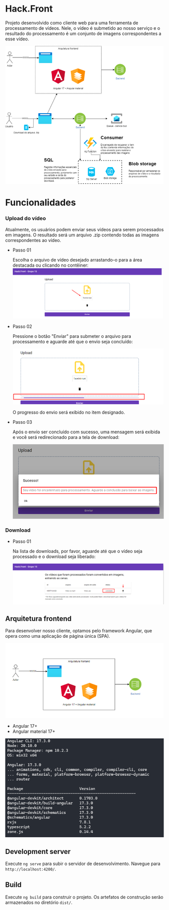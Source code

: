 # Hack.Front

Projeto desenvolvido como cliente web para uma ferramenta de processamento de vídeos. Nele, o vídeo é submetido ao nosso serviço e o resultado do processamento é um conjunto de imagens correspondentes a esse vídeo.

![plot](./docs/DesenhoArquiteturaHack.png)

# Funcionalidades 

### Upload do vídeo

Atualmente, os usuários podem enviar seus vídeos para serem processados em imagens. O resultado será um arquivo .zip contendo todas as imagens correspondentes ao vídeo.

* Passo 01
  
  Escolha o arquivo de vídeo desejado arrastando-o para a área destacada ou clicando no contêiner:
  ![plot](./docs/imgs/img02.png)

* Passo 02
  
  Pressione o botão "Enviar" para submeter o arquivo para processamento e aguarde até que o envio seja concluído:

  ![plot](./docs/imgs/img04.png)

  O progresso do envio será exibido no item designado.

* Passo 03
  
  Após o envio ser concluído com sucesso, uma mensagem será exibida e você será redirecionado para a tela de download:

  ![plot](./docs/imgs/img03.png)

### Download

* Passo 01
  
  Na lista de downloads, por favor, aguarde até que o vídeo seja processado e o download seja liberado:

  ![plot](./docs/imgs/img05.png)

## Arquitetura frontend

Para desenvolver nosso cliente, optamos pelo framework Angular, que opera como uma aplicação de página única (SPA).

![plot](./docs/imgs/img06.png)

* Angular 17+
* Angular material 17+

![plot](./docs/imgs/img07.png)

## Development server

Execute `ng serve` para subir o servidor de desenvolvimento. Navegue para `http://localhost:4200/`.

## Build

Execute `ng build` para construir o projeto. Os artefatos de construção serão armazenados no diretório `dist/`.

